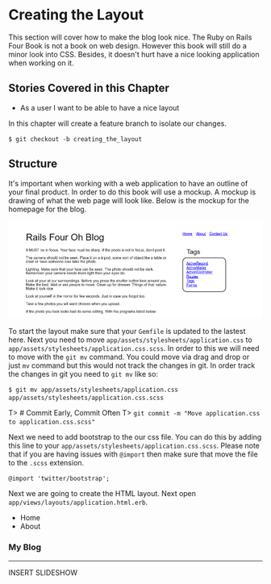 # Creating the Layout

This section will cover how to make the blog look nice. The Ruby on Rails Four Book is not a book on web design. However this book will still do a minor look into CSS. Besides, it doesn't hurt have a nice looking application when working on it. 

## Stories Covered in this Chapter

* As a user I want to be able to have a nice layout

In this chapter will create a feature branch to isolate our changes.

	$ git checkout -b creating_the_layout

## Structure
It's important when working with a web application to have an outline of your final product. In order to do this book will use a mockup. A mockup is drawing of what the web page will look like. Below is the mockup for the homepage for the blog.


![](images/chapter_4/homepage.png)


To start the layout make sure that your `Gemfile` is updated to the lastest here. Next you need to move `app/assets/stylesheets/application.css` to `app/assets/stylesheets/application.css.scss`. In order to this we will need to move with the `git mv` command. You could move via drag and drop or just `mv` command but this would not track the changes in git. In order track the changes in git you need to `git mv` like so:


	$ git mv app/assets/stylesheets/application.css app/assets/stylesheets/application.css.scss

T> # Commit Early, Commit Often
T> `git commit -m "Move application.css to application.css.scss"`

Next we need to add bootstrap to the our css file. You can do this by adding this line to your `app/assets/stylesheets/application.css.scss`. Please note that if you are having issues with `@import` then make sure that move the file to the `.scss` extension. 

	@import 'twitter/bootstrap';

Next we are going to create the HTML layout. Next open `app/views/layouts/application.html.erb`.
	<html>
		<head>
			<title><%= page_title %></title>
		</head>
		<body>
			<div class="container-narrow">
				<div class="masthead">
					<ul class="nav nav-pills pull-right">
						<li>Home</li>
						<li>About</li>
					</ul>
					<h3 class="muted">My Blog</h3>
				</div>
				<hr>
				<div class="jumbotron">
					INSERT SLIDESHOW
				</div>
			</div>
		</body>
	</html>



  


  